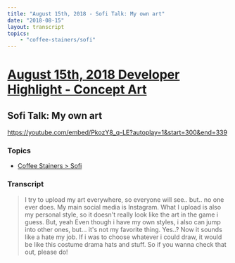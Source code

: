 ```yaml
---
title: "August 15th, 2018 - Sofi Talk: My own art"
date: "2018-08-15"
layout: transcript
topics: 
    - "coffee-stainers/sofi"
---
```

# [August 15th, 2018 Developer Highlight - Concept Art](../2018-08-15.md)
## Sofi Talk: My own art
https://youtube.com/embed/PkozY8_q-LE?autoplay=1&start=300&end=339
### Topics
* [Coffee Stainers > Sofi](../topics/coffee-stainers/sofi.md)

### Transcript

> I try to upload my art everywhere,
> so everyone will see.. but..
> no one ever does.
> My main social media is Instagram.
> What I upload is also my personal style,
> so it doesn't really look like the art in the game i guess.
> But, yeah
> Even though i have my own styles,
> i also can jump into other ones,
> but... it's not my favorite thing.
> Yes..?
> Now it sounds like a hate my job.
> If i was to choose whatever i could draw,
> it would be like
> this costume drama hats and stuff.
> So if you wanna check that out, please do!
